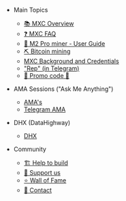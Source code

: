- Main Topics   
    - [📚 MXC Overview](MDFiles/MXCOverview.md) 
    - [❓ MXC FAQ](MDFiles/MXCFAQ.md)
    - [📘 M2 Pro miner - User Guide](MDFiles/M2ProMiner_UserGuide.md)
    - [⛏️ Bitcoin mining](MDFiles/BitcoinMining.md)
    - [MXC Background and Credentials](MDFiles/MXCBackgroundAndCredentials.md)
    - ["Rep" (in Telegram)](MDFiles/Rep.md)
    - [🤑 Promo code 🤑](MDFiles/promo.md)

- AMA Sessions ("Ask Me Anything")
    - [AMA's](MDFiles/AMAs.md)
    - [Telegram AMA](MDFiles/TelegramAma.md)

- DHX (DataHighway)
    - [DHX](MDFiles/DHX.md)

- Community
    - [🏗️ Help to build](MDFiles/HelpToBuild.md)
    - [🤝 Support us](handbook/MDFiles/support.md)
    - [⭐ Wall of Fame](MDFiles/WallOfFame.md)
    - [📇 Contact](https://t.me/Dutchdev)

